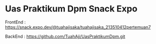 # Uas Praktikum Dpm Snack Expo

FrontEnd :
 https://snack.expo.dev/@tuahajisaka/tuahajisaka_213510412pertemuan7

 BackEnd :
 https://github.com/TuahAji/UasPraktikumDpm.git

 
